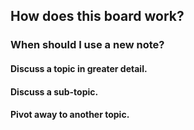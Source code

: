 ## How does this board work?
### When should I use a new note?
#### Discuss a topic in greater detail.
#### Discuss a sub-topic.
#### Pivot away to another topic.
###
##
